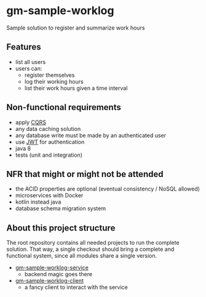 # gm-sample-worklog

Sample solution to register and summarize work hours

## Features

- list all users
- users can:
  - register themselves
  - log their working hours
  - list their work hours given a time interval

## Non-functional requirements

- apply [CQRS](https://martinfowler.com/bliki/CQRS.html)
- any data caching solution
- any database write must be made by an authenticated user
- use [JWT](https://jwt.io/) for authentication
- java 8
- tests (unit and integration)

## NFR that might or might not be attended

- the ACID properties are optional (eventual consistency / NoSQL allowed)
- microservices with Docker
- kotlin instead java
- database schema migration system

## About this project structure

The root repository contains all needed projects to run the complete solution.
That way, a single checkout should bring a complete and functional system, since all modules share a single version.

- [gm-sample-worklog-service](gm-sample-worklog-service/README.md)
  - backend magic goes there
- [gm-sample-worklog-client](gm-sample-worklog-client/README.md)
  - a fancy client to interact with the service
